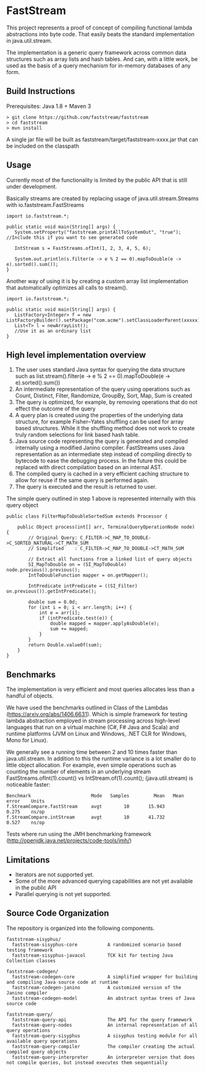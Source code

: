 # FastStream

This project represents a proof of concept of compiling functional lambda abstractions into byte code.
That easily beats the standard implementation in java.util.stream.

The implementation is a generic query framework across common data structures such as array lists and hash tables.
And can, with a little work, be used as the basis of a query mechanism for in-memory databases of any form.  


Build Instructions
-------------------------------------------------------------------------------
Prerequisites: Java 1.8 + Maven 3
~~~~
> git clone https://github.com/faststream/faststream
> cd faststream
> mvn install
~~~~
A single jar file will be built as faststream/target/faststream-xxxx.jar that can be included on the classpath


Usage
-------------------------------------------------------------------------------
Currently most of the functionality is limited by the public API that is still under development.

Basically streams are created by replacing usage of java.util.stream.Streams with io.faststream.FastStreams
~~~~
import io.faststream.*;

public static void main(String[] args) {
   System.setProperty("faststream.printAllToSystemOut", "true"); //Include this if you want to see generated code

   IntStream s = FastStreams.ofInt(1, 2, 3, 4, 5, 6);

   System.out.println(s.filter(e -> e % 2 == 0).mapToDouble(e -> e).sorted().sum());
}
~~~~

Another way of using it is by creating a custom array list implementation that automatically optimizes all calls to stream().
~~~~
import io.faststream.*;

public static void main(String[] args) {
   ListFactory<Integer> f = new ListFactoryBuilder().setPackage("com.acme").setClassLoaderParent(xxxxx).build();
   List<T> l = newArrayList();
   //Use it as an ordinary list    
}
~~~~


High level implementation overview
-------------------------------------------------------------------------------
1) The user uses standard Java syntax for querying the data structure such as list.stream().filter(e -> e % 2 == 0).mapToDouble(e -> e).sorted().sum())
2) An intermediate representation of the query using operations such as Count, Distinct, Filter, Randomize, GroupBy, Sort, Map, Sum is created
3) The query is optimized, for example, by removing operations that do not effect the outcome of the query
4) A query plan is created using the properties of the underlying data structure, for example Fisher–Yates shuffling can be used for array based structures.
   While it the shuffling method does not work to create truly random selections for link based hash table.
5) Java source code representing the query is generated and compiled internally using a modified Janino compiler. FastStreams uses Java representation as 
   an intermediate step instead of compiling directly to bytecode to ease the debugging process. In the future this could be replaced with direct compilation 
   based on an internal AST.
6) The compiled query is cached in a very efficient caching structure to allow for reuse if the same query is performed again.
7) The query is executed and the result is returned to user.

The simple query outlined in step 1 above is represented internally with this query object
~~~~
public class FilterMapToDoubleSortedSum extends Processor {

    public Object process(int[] arr, TerminalQueryOperationNode node) {
        // Original Query: C_FILTER->C_MAP_TO_DOUBLE->C_SORTED_NATURAL->CT_MATH_SUM
        // Simplified    : C_FILTER->C_MAP_TO_DOUBLE->CT_MATH_SUM
        
        // Extract all functions from a linked list of query objects
        SI_MapToDouble on = (SI_MapToDouble) node.previous().previous();
        IntToDoubleFunction mapper = on.getMapper();
        
        IntPredicate intPredicate = ((SI_Filter) on.previous()).getIntPredicate();
        
        double sum = 0.0d;
        for (int i = 0; i < arr.length; i++) {
            int e = arr[i];
            if (intPredicate.test(e)) {
                double mapped = mapper.applyAsDouble(e);
                sum += mapped;
            }
        }
        return Double.valueOf(sum);
    }
}
~~~~


Benchmarks
-------------------------------------------------------------------------------
The implementation is very efficient and most queries allocates less than a handful of objects. 

We have used the benchmarks outlined in Class of the Lambdas (https://arxiv.org/abs/1406.6631).
Which is simple framework for testing lambda abstraction employed in stream processing across 
high-level languages that run on a virtual machine (C#, F# Java and Scala) and runtime platforms 
(JVM on Linux and Windows, .NET CLR for Windows, Mono for Linux).

We generally see a running time between 2 and 10 times faster than java.util.stream.
In addition to this the runtime variance is a lot smaller do to little object allocation.
For example, even simple operations such as counting the number of elements in an underlying stream
FastStreams.ofInt(1).count() vs IntStream.of(1).count(); (java.util.stream) is noticeable faster:

~~~~
Benchmark                      Mode   Samples         Mean   Mean error    Units
f.StreamCompare.fastStream     avgt        10       15.943        0.275    ns/op
f.StreamCompare.intStream      avgt        10       41.732        0.527    ns/op
~~~~

Tests where run using the JMH benchmarking framework (http://openjdk.java.net/projects/code-tools/jmh/)


Limitations
-------------------------------------------------------------------------------
  * Iterators are not supported yet.
  * Some of the more advanced querying capabilities are not yet available in the public API
  * Parallel querying is not yet supported.


Source Code Organization
-------------------------------------------------------------------------------
The repository is organized into the following components.
~~~~
faststream-sisyphus/
  faststream-sisyphus-core           A randomized scenario based testing framework
  faststream-sisyphus-javacol        TCK kit for testing Java Collection classes

faststream-codegen/
  faststream-codegen-core            A simplified wrapper for building and compiling Java source code at runtime
  faststream-codegen-janino          A customized version of the Janino compiler
  faststream-codegen-model           An abstract syntax trees of Java source code

faststream-query/
  faststream-query-api               The API for the query framework
  faststream-query-nodes             An internal representation of all query operations
  faststream-query-sisyphus          A sisyphus testing module for all available query operations 
  faststream-query-compiler          The compiler creating the actual compiled query objects
  faststream-query-interpreter       An interpreter version that does not compile queries, but instead executes them sequentially
~~~~
